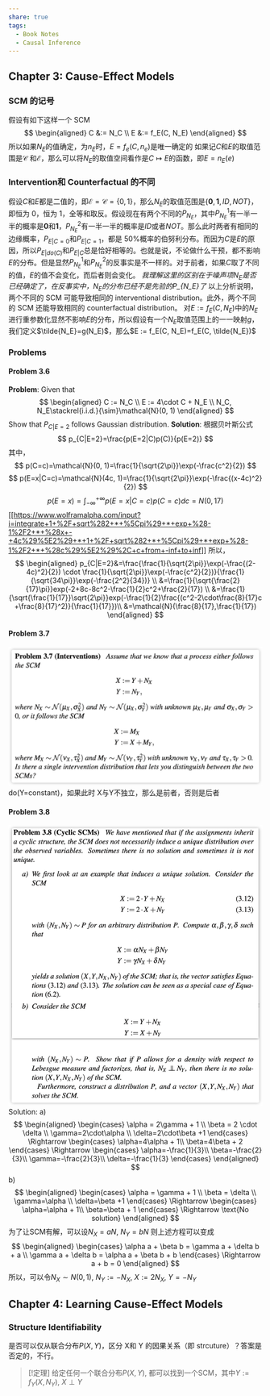 ```yaml
---
share: true
tags:
  - Book Notes
  - Causal Inference
---
```


## Chapter 3: Cause-Effect Models
### SCM 的记号
假设有如下这样一个 SCM
$$
\begin{aligned}
C &:= N_C \\
E &:= f_E(C, N_E)
\end{aligned}
$$
所以如果$N_E$的值确定，为$n_E$时，$E=f_e(C, n_e)$是唯一确定的
如果记$C$和$E$的取值范围是$\mathcal{C}$ 和$\mathcal{E}$，那么可以将$N_E$的取值空间看作是$C\mapsto E$的函数，即$E=n_E(e)$

### Intervention和 Counterfactual 的不同
假设$C$和$E$都是二值的，即$\mathcal{E}=\mathcal{C}=\{0, 1\}$，那么$N_E$的取值范围是$\{\mathbf{0}, \mathbf{1}, ID, NOT\}$，即恒为 0，恒为 1，全等和取反。假设现在有两个不同的$P_{N_E}$，其中$P_{N_E}^1$有一半一半的概率是$\mathbf{0}$和$\mathbf{1}$，$P_{N_E}^2$有一半一半的概率是$ID$或者$NOT$。那么此时两者有相同的边缘概率，$P_{E|C=0}$和$P_{E|C=1}$，都是 50%概率的伯努利分布。而因为$C$是$E$的原因，所以$P_{E|do(C)}$和$P_{E|C}$总是恰好相等的。也就是说，不论做什么干预，都不影响$E$的分布。但是显然$P_{N_E}^1$和$P_{N_E}^2$的反事实是不一样的。对于前者，如果$C$取了不同的值，$E$的值不会变化，而后者则会变化。
*我理解这里的区别在于噪声项$N_E$是否已经确定了，在反事实中，$N_E$的分布已经不是先验的P_{N_E}了*
以上分析说明，两个不同的 SCM 可能导致相同的 interventional distribution。此外，两个不同的 SCM 还能导致相同的 counterfactual distribution。
对$E := f_E(C, N_E)$中的$N_E$进行重参数化显然不影响$E$的分布，所以假设有一个$N_E$取值范围上的一一映射$g$，我们定义$\tilde{N_E}=g(N_E)$，那么$E := f_E(C, N_E)=f_E(C, \tilde{N_E})$
### Problems
#### Problem 3.6
**Problem**:
Given that 
$$
\begin{aligned}
C := N_C \\ E := 4\cdot C + N_E \\ N_C, N_E\stackrel{i.i.d.}{\sim}\mathcal{N}(0, 1)
\end{aligned}
$$
Show that $P_{C|E=2}$ follows Gaussian distribution.
**Solution**:
根据贝叶斯公式
$$
p_{C|E=2}=\frac{p(E=2|C)p(C)}{p(E=2)}
$$
其中，
$$
p(C=c)=\mathcal{N}(0, 1)=\frac{1}{\sqrt{2\pi}}\exp(-\frac{c^2}{2})
$$
$$
p(E=x|C=c)=\mathcal{N}(4c, 1)=\frac{1}{\sqrt{2\pi}}\exp(-\frac{(x-4c)^2}{2})
$$
$$
p(E=x)=\int_{-\infty}^{+\infty}p(E=x|C=c)p(C=c)dc=N(0, 17)
$$
[[https://www.wolframalpha.com/input?i=integrate+1+%2F+sqrt%282+*+%5Cpi%29+*+exp+%28-1%2F2+*+%28x+-+4c%29%5E2%29+*+1+%2F+sqrt%282+*+%5Cpi%29+*+exp+%28-1%2F2+*+%28c%29%5E2%29%2C+c+from+-inf+to+inf]]
所以，
$$
\begin{aligned}
p_{C|E=2}&=\frac{\frac{1}{\sqrt{2\pi}}\exp(-\frac{(2-4c)^2}{2}) \cdot \frac{1}{\sqrt{2\pi}}\exp(-\frac{c^2}{2})}{\frac{1}{\sqrt{34\pi}}\exp(-\frac{2^2}{34})} \\
&=\frac{1}{\sqrt{\frac{2}{17}\pi}}exp(-2+8c-8c^2-\frac{1}{2}c^2+\frac{2}{17}) \\
&=\frac{1}{\sqrt{\frac{1}{17}}\sqrt{2\pi}}exp(-\frac{1}{2}\frac{(c^2-2\cdot\frac{8}{17}c +\frac{8}{17}^2)}{\frac{1}{17}})\\
&=\mathcal{N}(\frac{8}{17},\frac{1}{17})
\end{aligned}
$$
#### Problem 3.7
![Elements of Causal Inference Foundations_image_1](../attachments/Elements%20of%20Causal%20Inference%20Foundations_image_1.png)
do(Y=constant)，如果此时 X与Y不独立，那么是前者，否则是后者
#### Problem 3.8
![Elements of Causal Inference Foundations_image_2](../attachments/Elements%20of%20Causal%20Inference%20Foundations_image_2.png)
Solution:
a)
$$
\begin{aligned}
\begin{cases}
\alpha = 2\gamma + 1 \\
\beta = 2 \cdot \delta \\
\gamma=2\cdot\alpha \\
\delta=2\cdot\beta +1
\end{cases} \Rightarrow
\begin{cases}
\alpha=4\alpha + 1\\
\beta=4\beta + 2
\end{cases}
\Rightarrow
\begin{cases}
\alpha=-\frac{1}{3}\\
\beta=-\frac{2}{3}\\
\gamma=-\frac{2}{3}\\
\delta=-\frac{1}{3}
\end{cases}
\end{aligned}
$$
b)
$$
\begin{aligned}
\begin{cases}
\alpha = \gamma + 1 \\
\beta =  \delta \\
\gamma=\alpha \\
\delta=\beta +1
\end{cases} \Rightarrow
\begin{cases}
\alpha=\alpha + 1\\
\beta=\beta + 1
\end{cases}
\Rightarrow
\text{No solution}
\end{aligned}
$$
为了让SCM有解，可以设$N_X=aN$, $N_Y=bN$
则上述方程可以变成
$$
\begin{aligned}
\begin{cases}
\alpha a + \beta b = \gamma a + \delta b + a \\
\gamma a + \delta b = \alpha a + \beta b + b
\end{cases}
\Rightarrow a + b = 0
\end{aligned}
$$
所以，可以令$N_X\sim N(0, 1)$, $N_Y:=-N_X$, $X:=2N_X$, $Y=-N_Y$

## Chapter 4: Learning Cause-Effect Models
### Structure Identifiability
是否可以仅从联合分布$P(X, Y)$，区分 X和 Y 的因果关系（即 strcuture）？答案是否定的，不行。
> [!定理] 给定任何一个联合分布$P(X, Y)$, 都可以找到一个SCM，其中$Y:=f_Y(X, N_Y)$, $X \perp Y$


